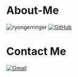 # About-Me
![ryongerringer](https://komarev.com/ghpvc/?username=ryongerringer&label=Visitors&color=0e75b6&style=flat)
[![GitHub](https://img.icons8.com/bubbles/50/000000/github.png)](https://github.com/ryongerringer)&nbsp;

# Contact Me
[![Gmail](https://img.icons8.com/bubbles/50/000000/gmail.png)](mailto:ryongerringer@gmail.com)&nbsp;
